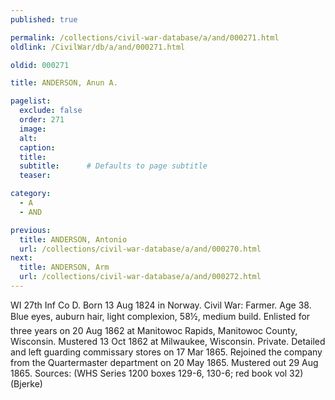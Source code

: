```yaml
---
published: true

permalink: /collections/civil-war-database/a/and/000271.html
oldlink: /CivilWar/db/a/and/000271.html

oldid: 000271

title: ANDERSON, Anun A.

pagelist:
  exclude: false
  order: 271
  image: 
  alt:
  caption:
  title:
  subtitle:      # Defaults to page subtitle
  teaser:

category: 
  - A 
  - AND

previous:
  title: ANDERSON, Antonio
  url: /collections/civil-war-database/a/and/000270.html  
next:
  title: ANDERSON, Arm
  url: /collections/civil-war-database/a/and/000272.html   
---
```

WI 27th Inf Co D. Born 13 Aug 1824 in Norway. Civil War: Farmer. Age 38. Blue eyes, auburn hair, light complexion, 5&#146;8&frac12;&#148;, medium build. Enlisted for three years on 20 Aug 1862 at Manitowoc Rapids, Manitowoc County, Wisconsin. Mustered 13 Oct 1862 at Milwaukee, Wisconsin. Private. Detailed and left guarding commissary stores on 17 Mar 1865. Rejoined the company from the Quartermaster department on 20 May 1865. Mustered out 29 Aug 1865. Sources: (WHS Series 1200 boxes 129-6, 130-6; red book vol 32) (Bjerke)